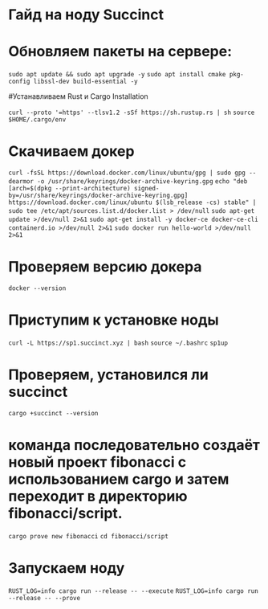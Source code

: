 # Гайд на ноду Succinct

# Обновляем пакеты на сервере:
```sudo apt update && sudo apt upgrade -y```
```sudo apt install cmake pkg-config libssl-dev build-essential -y```

#Устанавливаем Rust и Cargo Installation

```curl --proto '=https' --tlsv1.2 -sSf https://sh.rustup.rs | sh```
```source $HOME/.cargo/env```

 # Скачиваем докер 
```curl -fsSL https://download.docker.com/linux/ubuntu/gpg | sudo gpg --dearmor -o /usr/share/keyrings/docker-archive-keyring.gpg```
```echo "deb [arch=$(dpkg --print-architecture) signed-by=/usr/share/keyrings/docker-archive-keyring.gpg] https://download.docker.com/linux/ubuntu $(lsb_release -cs) stable" | ```
```sudo tee /etc/apt/sources.list.d/docker.list > /dev/null```
```sudo apt-get update >/dev/null 2>&1```
```sudo apt-get install -y docker-ce docker-ce-cli containerd.io >/dev/null 2>&1```
```sudo docker run hello-world >/dev/null 2>&1```

# Проверяем версию докера
```docker --version```

# Приступим к установке ноды

```curl -L https://sp1.succinct.xyz | bash```
```source ~/.bashrc```
```sp1up```

# Проверяем, установился ли succinct
```cargo +succinct --version```

# команда последовательно создаёт новый проект fibonacci с использованием cargo и затем переходит в директорию fibonacci/script.
```cargo prove new fibonacci```
```cd fibonacci/script```

# Запускаем ноду 
```RUST_LOG=info cargo run --release -- --execute```
```RUST_LOG=info cargo run --release -- --prove```
